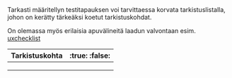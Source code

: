 ##

Tarkasti määritellyn testitapauksen voi tarvittaessa korvata tarkistuslistalla, johon on kerätty tärkeäksi koetut tarkistuskohdat.

On olemassa myös erilaisia apuvälineitä laadun valvontaan esim. [uxchecklist](https://uxchecklist.github.io/)

| Tarkistuskohta | :true: :false: |
|:-:|:-:|
| | |
| | |
| | |



